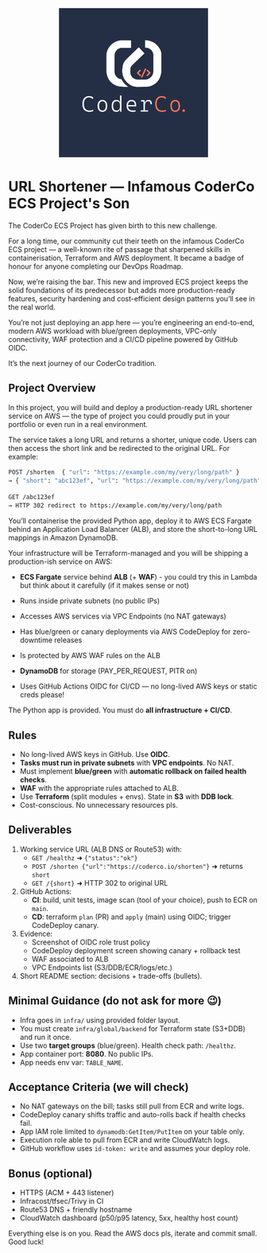 <div align="center">
    <img src="./images/coderco.jpg" alt="CoderCo" width="300"/>
</div>

# URL Shortener — Infamous CoderCo ECS Project's Son

The CoderCo ECS Project has given birth to this new challenge.

For a long time, our community cut their teeth on the infamous CoderCo ECS project — a well-known rite of passage that sharpened skills in containerisation, Terraform and AWS deployment. It became a badge of honour for anyone completing our DevOps Roadmap.

Now, we’re raising the bar. This new and improved ECS project keeps the solid foundations of its predecessor but adds more production-ready features, security hardening and cost-efficient design patterns you’ll see in the real world.

You’re not just deploying an app here — you’re engineering an end-to-end, modern AWS workload with blue/green deployments, VPC-only connectivity, WAF protection and a CI/CD pipeline powered by GitHub OIDC.

It’s the next journey of our CoderCo tradition.

## Project Overview

In this project, you will build and deploy a production-ready URL shortener service on AWS — the type of project you could proudly put in your portfolio or even run in a real environment.

The service takes a long URL and returns a shorter, unique code. Users can then access the short link and be redirected to the original URL. For example:

```bash
POST /shorten  { "url": "https://example.com/my/very/long/path" }
→ { "short": "abc123ef", "url": "https://example.com/my/very/long/path" }

GET /abc123ef
→ HTTP 302 redirect to https://example.com/my/very/long/path
```

You’ll containerise the provided Python app, deploy it to AWS ECS Fargate behind an Application Load Balancer (ALB), and store the short-to-long URL mappings in Amazon DynamoDB.

Your infrastructure will be Terraform-managed and you will be shipping a production-ish service on AWS:

- **ECS Fargate** service behind **ALB** (+ **WAF**) - you could try this in Lambda but think about it carefully (if it makes sense or not)

- Runs inside private subnets (no public IPs)
- Accesses AWS services via VPC Endpoints (no NAT gateways)

- Has blue/green or canary deployments via AWS CodeDeploy for zero-downtime releases

- Is protected by AWS WAF rules on the ALB

- **DynamoDB** for storage (PAY_PER_REQUEST, PITR on)

- Uses GitHub Actions OIDC for CI/CD — no long-lived AWS keys or static creds please!

The Python app is provided. You must do **all infrastructure + CI/CD**.

## Rules

- No long-lived AWS keys in GitHub. Use **OIDC**.
- **Tasks must run in private subnets** with **VPC endpoints**. No NAT.
- Must implement **blue/green** with **automatic rollback on failed health checks**.
- **WAF** with the appropriate rules attached to ALB.
- Use **Terraform** (split modules + envs). State in **S3** with **DDB lock**.
- Cost-conscious. No unnecessary resources pls.

## Deliverables

1. Working service URL (ALB DNS or Route53) with:
   - `GET /healthz` ➜ `{"status":"ok"}`
   - `POST /shorten {"url":"https://coderco.io/shorten"}` ➜ returns `short`
   - `GET /{short}` ➜ HTTP 302 to original URL
2. GitHub Actions:
   - **CI**: build, unit tests, image scan (tool of your choice), push to ECR on `main`.
   - **CD**: terraform `plan` (PR) and `apply` (main) using OIDC; trigger CodeDeploy canary.
3. Evidence:
   - Screenshot of OIDC role trust policy
   - CodeDeploy deployment screen showing canary + rollback test
   - WAF associated to ALB
   - VPC Endpoints list (S3/DDB/ECR/logs/etc.)
4. Short README section: decisions + trade-offs (bullets).

## Minimal Guidance (do not ask for more 😉)

- Infra goes in `infra/` using provided folder layout.
- You must create `infra/global/backend` for Terraform state (S3+DDB) and run it once.
- Use two **target groups** (blue/green). Health check path: `/healthz`.
- App container port: **8080**. No public IPs.
- App needs env var: `TABLE_NAME`.

## Acceptance Criteria (we will check)

- No NAT gateways on the bill; tasks still pull from ECR and write logs.
- CodeDeploy canary shifts traffic and auto-rolls back if health checks fail.
- App IAM role limited to `dynamodb:GetItem/PutItem` on your table only.
- Execution role able to pull from ECR and write CloudWatch logs.
- GitHub workflow uses `id-token: write` and assumes your deploy role.

## Bonus (optional)

- HTTPS (ACM + 443 listener)
- Infracost/tfsec/Trivy in CI
- Route53 DNS + friendly hostname
- CloudWatch dashboard (p50/p95 latency, 5xx, healthy host count)

Everything else is on you. Read the AWS docs pls, iterate and commit small. Good luck!
